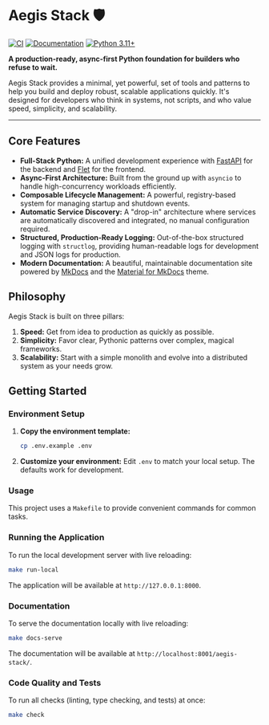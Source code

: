 # Aegis Stack 🛡️

[![CI](https://github.com/lbedner/aegis-stack/workflows/CI/badge.svg)](https://github.com/lbedner/aegis-stack/actions/workflows/ci.yml)
[![Documentation](https://github.com/lbedner/aegis-stack/workflows/Deploy%20Documentation/badge.svg)](https://github.com/lbedner/aegis-stack/actions/workflows/docs.yml)
[![Python 3.11+](https://img.shields.io/badge/python-3.11+-blue.svg)](https://www.python.org/downloads/)

**A production-ready, async-first Python foundation for builders who refuse to wait.**

Aegis Stack provides a minimal, yet powerful, set of tools and patterns to help you build and deploy robust, scalable applications quickly. It's designed for developers who think in systems, not scripts, and who value speed, simplicity, and scalability.

---

## Core Features

- **Full-Stack Python:** A unified development experience with [FastAPI](https://fastapi.tiangolo.com/) for the backend and [Flet](https://flet.dev/) for the frontend.
- **Async-First Architecture:** Built from the ground up with `asyncio` to handle high-concurrency workloads efficiently.
- **Composable Lifecycle Management:** A powerful, registry-based system for managing startup and shutdown events.
- **Automatic Service Discovery:** A "drop-in" architecture where services are automatically discovered and integrated, no manual configuration required.
- **Structured, Production-Ready Logging:** Out-of-the-box structured logging with `structlog`, providing human-readable logs for development and JSON logs for production.
- **Modern Documentation:** A beautiful, maintainable documentation site powered by [MkDocs](https://www.mkdocs.org/) and the [Material for MkDocs](https://squidfunk.github.io/mkdocs-material/) theme.

## Philosophy

Aegis Stack is built on three pillars:

1.  **Speed:** Get from idea to production as quickly as possible.
2.  **Simplicity:** Favor clear, Pythonic patterns over complex, magical frameworks.
3.  **Scalability:** Start with a simple monolith and evolve into a distributed system as your needs grow.


## Getting Started

### Environment Setup

1. **Copy the environment template:**
   ```bash
   cp .env.example .env
   ```

2. **Customize your environment:**
   Edit `.env` to match your local setup. The defaults work for development.

### Usage

This project uses a `Makefile` to provide convenient commands for common tasks.

### Running the Application

To run the local development server with live reloading:
```bash
make run-local
```
The application will be available at `http://127.0.0.1:8000`.

### Documentation

To serve the documentation locally with live reloading:
```bash
make docs-serve
```
The documentation will be available at `http://localhost:8001/aegis-stack/`.

### Code Quality and Tests

To run all checks (linting, type checking, and tests) at once:
```bash
make check
```
